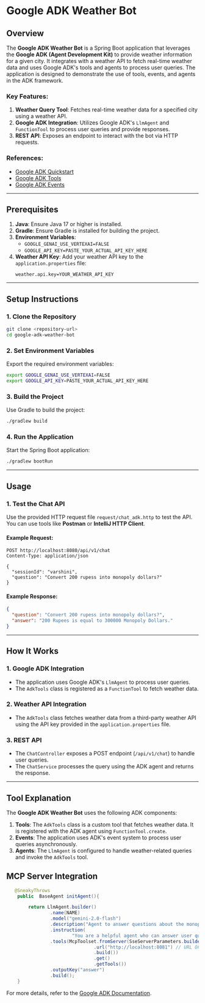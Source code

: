 # Google ADK Weather Bot

## Overview
The **Google ADK Weather Bot** is a Spring Boot application that leverages the **Google ADK (Agent Development Kit)** to provide weather information for a given city. It integrates with a weather API to fetch real-time weather data and uses Google ADK's tools and agents to process user queries. The application is designed to demonstrate the use of tools, events, and agents in the ADK framework.

### Key Features:
1. **Weather Query Tool**: Fetches real-time weather data for a specified city using a weather API.
2. **Google ADK Integration**: Utilizes Google ADK's `LlmAgent` and `FunctionTool` to process user queries and provide responses.
3. **REST API**: Exposes an endpoint to interact with the bot via HTTP requests.

### References:
- [Google ADK Quickstart](https://google.github.io/adk-docs/get-started/quickstart/)
- [Google ADK Tools](https://google.github.io/adk-docs/tools/)
- [Google ADK Events](https://google.github.io/adk-docs/events/)

---

## Prerequisites
1. **Java**: Ensure Java 17 or higher is installed.
2. **Gradle**: Ensure Gradle is installed for building the project.
3. **Environment Variables**:
    - `GOOGLE_GENAI_USE_VERTEXAI=FALSE`
    - `GOOGLE_API_KEY=PASTE_YOUR_ACTUAL_API_KEY_HERE`
4. **Weather API Key**: Add your weather API key to the `application.properties` file:
   ```properties
   weather.api.key=YOUR_WEATHER_API_KEY
   ```

---

## Setup Instructions

### 1. Clone the Repository
```bash
git clone <repository-url>
cd google-adk-weather-bot
```

### 2. Set Environment Variables
Export the required environment variables:
```bash
export GOOGLE_GENAI_USE_VERTEXAI=FALSE
export GOOGLE_API_KEY=PASTE_YOUR_ACTUAL_API_KEY_HERE
```

### 3. Build the Project
Use Gradle to build the project:
```bash
./gradlew build
```

### 4. Run the Application
Start the Spring Boot application:
```bash
./gradlew bootRun
```

---

## Usage

### 1. Test the Chat API
Use the provided HTTP request file `request/chat_adk.http` to test the API. You can use tools like **Postman** or **IntelliJ HTTP Client**.

#### Example Request:
```http
POST http://localhost:8080/api/v1/chat
Content-Type: application/json

{
  "sessionId": "varshini",
  "question": "Convert 200 rupess into monopoly dollars?"
}
```

#### Example Response:
```json
{
  "question": "Convert 200 rupess into monopoly dollars?",
  "answer": "200 Rupees is equal to 300000 Monopoly Dollars."
}
```

---

## How It Works

### 1. **Google ADK Integration**
- The application uses Google ADK's `LlmAgent` to process user queries.
- The `AdkTools` class is registered as a `FunctionTool` to fetch weather data.

### 2. **Weather API Integration**
- The `AdkTools` class fetches weather data from a third-party weather API using the API key provided in the `application.properties` file.

### 3. **REST API**
- The `ChatController` exposes a POST endpoint (`/api/v1/chat`) to handle user queries.
- The `ChatService` processes the query using the ADK agent and returns the response.

---

## Tool Explanation
The **Google ADK Weather Bot** uses the following ADK components:
1. **Tools**: The `AdkTools` class is a custom tool that fetches weather data. It is registered with the ADK agent using `FunctionTool.create`.
2. **Events**: The application uses ADK's event system to process user queries asynchronously.
3. **Agents**: The `LlmAgent` is configured to handle weather-related queries and invoke the `AdkTools` tool.

## MCP Server Integration

```java
   @SneakyThrows
    public  BaseAgent initAgent(){

        return LlmAgent.builder()
                .name(NAME)
                .model("gemini-2.0-flash")
                .description("Agent to answer questions about the monopoly dollars.")
                .instruction(
                        "You are a helpful agent who can answer user questions about the monopoly dollars .")
                .tools(McpToolset.fromServer(SseServerParameters.builder()
                                .url("http://localhost:8081") // URL OF THE MCP SERVER
                                .build())
                                .get()
                                .getTools())
                .outputKey("answer")
                .build();
    }
```

For more details, refer to the [Google ADK Documentation](https://google.github.io/adk-docs/).

